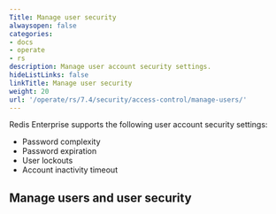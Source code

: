 ```yaml
---
Title: Manage user security
alwaysopen: false
categories:
- docs
- operate
- rs
description: Manage user account security settings.
hideListLinks: false
linkTitle: Manage user security
weight: 20
url: '/operate/rs/7.4/security/access-control/manage-users/'
---
```


Redis Enterprise supports the following user account security settings:

- Password complexity
- Password expiration
- User lockouts
- Account inactivity timeout

## Manage users and user security

